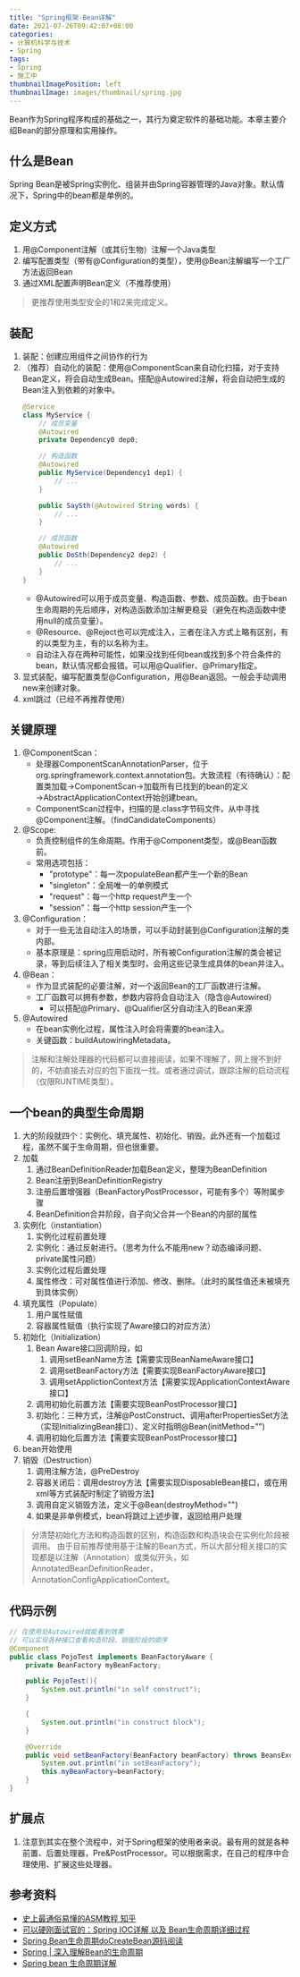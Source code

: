 ```yaml
---
title: "Spring框架-Bean详解"
date: 2021-07-26T09:42:07+08:00
categories:
- 计算机科学与技术
- Spring
tags:
- Spring
- 施工中
thumbnailImagePosition: left
thumbnailImage: images/thumbnail/spring.jpg
---
```

Bean作为Spring程序构成的基础之一，其行为奠定软件的基础功能。本章主要介绍Bean的部分原理和实用操作。
<!--more-->
## 什么是Bean
Spring Bean是被Spring实例化、组装并由Spring容器管理的Java对象。默认情况下，Spring中的bean都是单例的。
## 定义方式
1. 用@Component注解（或其衍生物）注解一个Java类型
2. 编写配置类型（带有@Configuration的类型），使用@Bean注解编写一个工厂方法返回Bean
3. 通过XML配置声明Bean定义（不推荐使用）
> 更推荐使用类型安全的1和2来完成定义。
## 装配
1. 装配：创建应用组件之间协作的行为
1. （推荐）自动化的装配：使用@ComponentScan来自动化扫描，对于支持Bean定义，将会自动生成Bean。搭配@Autowired注解，将会自动把生成的Bean注入到依赖的对象中。
    ```java
    @Service
    class MyService {
        // 成员变量
        @Autowired
        private Dependency0 dep0;

        // 构造函数
        @Autowired
        public MyService(Dependency1 dep1) {
            // ...
        }

        public SaySth(@Autowired String words) {
            // ...
        }

        // 成员函数
        @Autowired
        public DoSth(Dependency2 dep2) {
            // ...
        }
    }
    ```
    - @Autowired可以用于成员变量、构造函数、参数、成员函数。由于bean生命周期的先后顺序，对构造函数添加注解更稳妥（避免在构造函数中使用null的成员变量）。
    - @Resource、@Reject也可以完成注入，三者在注入方式上略有区别，有的以类型为主，有的以名称为主。
    - 自动注入存在两种可能性，如果没找到任何bean或找到多个符合条件的bean，默认情况都会报错。可以用@Qualifier、@Primary指定。
1. 显式装配，编写配置类型@Configuration，用@Bean返回。一般会手动调用new来创建对象。
1. xml跳过（已经不再推荐使用）
## 关键原理
1. @ComponentScan：
    - 处理器ComponentScanAnnotationParser，位于org.springframework.context.annotation包。大致流程（有待确认）：配置类加载→ComponentScan→加载所有已找到的bean的定义→AbstractApplicationContext开始创建bean。
    - ComponentScan过程中，扫描的是.class字节码文件，从中寻找@Component注解。（findCandidateComponents）
1. @Scope:
    - 负责控制组件的生命周期。作用于@Component类型，或@Bean函数前。
    - 常用选项包括：
        - "prototype"：每一次populateBean都产生一个新的Bean
        - "singleton"：全局唯一的单例模式
        - "request"：每一个http request产生一个
        - "session"：每一个http session产生一个
1. @Configuration：
    - 对于一些无法自动注入的场景，可以手动封装到@Configuration注解的类内部。
    - 基本原理是：spring应用启动时，所有被Configuration注解的类会被记录，等到后续注入了相关类型时，会用这些记录生成具体的bean并注入。
1. @Bean：
    - 作为显式装配的必要注解，对一个返回Bean的工厂函数进行注解。
    - 工厂函数可以拥有参数，参数内容将会自动注入（隐含@Autowired）
        - 可以搭配@Primary、@Qualifier区分自动注入的Bean来源
1. @Autowired
    - 在bean实例化过程，属性注入时会将需要的bean注入。
    - 关键函数：buildAutowiringMetadata。
> 注解和注解处理器的代码都可以直接阅读，如果不理解了，网上搜不到好的，不妨直接去对应的包下面找一找。或者通过调试，跟踪注解的启动流程（仅限RUNTIME类型）。
## 一个bean的典型生命周期
1. 大的阶段就四个：实例化、填充属性、初始化、销毁。此外还有一个加载过程，虽然不属于生命周期，但也很重要。
1. 加载
    1. 通过BeanDefinitionReader加载Bean定义，整理为BeanDefinition
    1. Bean注册到BeanDefinitionRegistry
    1. 注册后置增强器（BeanFactoryPostProcessor，可能有多个）等附属步骤
    1. BeanDefinition合并阶段，自子向父合并一个Bean的内部的属性
1. 实例化（instantiation）
    1. 实例化过程前置处理
    1. 实例化：通过反射进行。（思考为什么不能用new？动态编译问题、private属性问题）
    1. 实例化过程后置处理
    1. 属性修改：可对属性值进行添加、修改、删除。（此时的属性值还未被填充到具体实例）
1. 填充属性（Populate）
    1. 用户属性赋值
    1. 容器属性赋值（执行实现了Aware接口的对应方法）
1. 初始化（Initialization）
    1. Bean Aware接口回调阶段，如
        1. 调用setBeanName方法【需要实现BeanNameAware接口】
        1. 调用setBeanFactory方法【需要实现BeanFactoryAware接口】
        1. 调用setApplictionContext方法【需要实现ApplicationContextAware接口】
    1. 调用初始化前置方法【需要实现BeanPostProcessor接口】
    1. 初始化：三种方式，注解@PostConstruct、调用afterPropertiesSet方法（实现InitializingBean接口）、定义时指明@Bean(initMethod="")
    1. 调用初始化后置方法【需要实现BeanPostProcessor接口】
1. bean开始使用
1. 销毁（Destruction）
    1. 调用注解方法，@PreDestroy
    1. 容器关闭后：调用destroy方法【需要实现DisposableBean接口，或在用xml等方式装配时制定了销毁方法】
    1. 调用自定义销毁方法，定义于@Bean(destroyMethod="")
    1. 如果是非单例模式，bean将跳过上述步骤，返回给用户处理
> 分清楚初始化方法和构造函数的区别，构造函数和构造块会在实例化阶段被调用。
> 由于目前推荐使用基于注解的Bean方式，所以大部分相关接口的实现都是以注解（Annotation）或类似开头，如AnnotatedBeanDefinitionReader，AnnotationConfigApplicationContext。
## 代码示例
```Java
// 在使用处Autowired就能看到效果
// 可以实现各种接口查看构造阶段、销毁阶段的顺序
@Component
public class PojoTest implements BeanFactoryAware {
    private BeanFactory myBeanFactory;

    public PojoTest(){
        System.out.println("in self construct");
    }

    {
        System.out.println("in construct block");
    }

    @Override
    public void setBeanFactory(BeanFactory beanFactory) throws BeansException {
        System.out.println("in setBeanFactory");
        this.myBeanFactory=beanFactory;
    }
}
```

## 扩展点
1. 注意到其实在整个流程中，对于Spring框架的使用者来说。最有用的就是各种前置、后置处理器，Pre&PostProcessor。可以根据需求，在自己的程序中合理使用、扩展这些处理器。

## 参考资料
- [史上最通俗易懂的ASM教程 知乎](https://zhuanlan.zhihu.com/p/94498015?utm_source=wechat_timeline)
- [可以硬刚面试官的：Spring IOC详解 以及 Bean生命周期详细过程](https://baijiahao.baidu.com/s?id=1700981758220165177&wfr=spider&for=pc)
- [Spring Bean生命周期doCreateBean源码阅读](https://blog.csdn.net/weixin_42955916/article/details/117824749?spm=1001.2101.3001.6661.1&utm_medium=distribute.pc_relevant_t0.none-task-blog-2%7Edefault%7ECTRLIST%7Edefault-1-117824749-blog-109271899.pc_relevant_default&depth_1-utm_source=distribute.pc_relevant_t0.none-task-blog-2%7Edefault%7ECTRLIST%7Edefault-1-117824749-blog-109271899.pc_relevant_default&utm_relevant_index=1)
- [Spring | 深入理解Bean的生命周期](https://blog.csdn.net/weixin_42886699/article/details/122693816)
- [Spring bean 生命周期详解](https://blog.csdn.net/weixin_44145478/article/details/120217272)